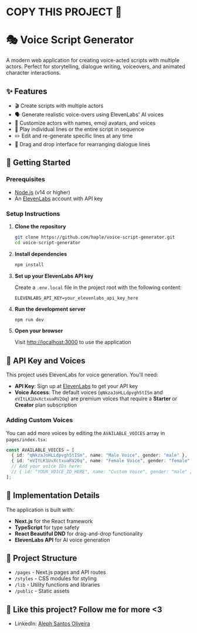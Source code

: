 # COPY THIS PROJECT 💙

# 🎭 Voice Script Generator

A modern web application for creating voice-acted scripts with multiple actors. Perfect for storytelling, dialogue writing, voiceovers, and animated character interactions.

## ✨ Features

- 🎬 Create scripts with multiple actors
- 🗣️ Generate realistic voice-overs using ElevenLabs' AI voices
- 👥 Customize actors with names, emoji avatars, and voices
- 🎵 Play individual lines or the entire script in sequence
- ✏️ Edit and re-generate specific lines at any time
- 🔄 Drag and drop interface for rearranging dialogue lines

## 🚀 Getting Started

### Prerequisites

- [Node.js](https://nodejs.org/) (v14 or higher)
- An [ElevenLabs](https://elevenlabs.io/) account with API key

### Setup Instructions

1. **Clone the repository**

   ```bash
   git clone https://github.com/haple/voice-script-generator.git
   cd voice-script-generator
   ```

2. **Install dependencies**

   ```bash
   npm install
   ```

3. **Set up your ElevenLabs API key**

   Create a `.env.local` file in the project root with the following content:

   ```
   ELEVENLABS_API_KEY=your_elevenlabs_api_key_here
   ```

4. **Run the development server**

   ```bash
   npm run dev
   ```

5. **Open your browser**

   Visit [http://localhost:3000](http://localhost:3000) to use the application

## 🔑 API Key and Voices

This project uses ElevenLabs for voice generation. You'll need:

- **API Key**: Sign up at [ElevenLabs](https://elevenlabs.io/) to get your API key
- **Voice Access**: The default voices (`qNkzaJoHLLdpvgh5tISm` and `eVItLK1UvXctxuaRV2Oq`) are premium voices that require a **Starter** or **Creator** plan subscription

### Adding Custom Voices

You can add more voices by editing the `AVAILABLE_VOICES` array in `pages/index.tsx`:

```typescript
const AVAILABLE_VOICES = [
  { id: "qNkzaJoHLLdpvgh5tISm", name: "Male Voice", gender: "male" },
  { id: "eVItLK1UvXctxuaRV2Oq", name: "Female Voice", gender: "female" },
  // Add your voice IDs here:
  // { id: "YOUR_VOICE_ID_HERE", name: "Custom Voice", gender: "male" },
];
```

## 🔧 Implementation Details

The application is built with:

- **Next.js** for the React framework
- **TypeScript** for type safety
- **React Beautiful DND** for drag-and-drop functionality
- **ElevenLabs API** for AI voice generation

## 📝 Project Structure

- `/pages` - Next.js pages and API routes
- `/styles` - CSS modules for styling
- `/lib` - Utility functions and libraries
- `/public` - Static assets

## 🙏 Like this project? Follow me for more <3

- LinkedIn: [Aleph Santos Oliveira](https://www.linkedin.com/in/aleph-santos-oliveira/)

